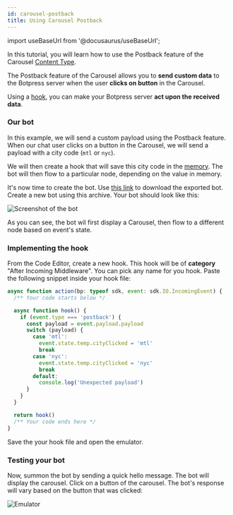```yaml
---
id: carousel-postback
title: Using Carousel Postback
---
```


import useBaseUrl from '@docusaurus/useBaseUrl';

In this tutorial, you will learn how to use the Postback feature of the Carousel [Content Type](../main/content#content-type).

The Postback feature of the Carousel allows you to **send custom data** to the Botpress server when the user **clicks on button** in the Carousel.

Using a [hook](../main/code#hooks), you can make your Botpress server **act upon the received data**.

### Our bot

In this example, we will send a custom payload using the Postback feature. When our chat user clicks on a button in the Carousel, we will send a payload with a city code (`mtl` or `nyc`).

We will then create a hook that will save this city code in the [memory](../main/memory). The bot will then flow to a particular node, depending on the value in memory.

It's now time to create the bot. Use [this link](/docs/assets/bot_carouselexample_1573577470073.tgz) to download the exported bot. Create a new bot using this archive. Your bot should look like this:

![Screenshot of the bot](assets/carousel-postback-bot.png)

As you can see, the bot wil first display a Carousel, then flow to a different node based on event's state.

### Implementing the hook

From the Code Editor, create a new hook. This hook will be of **category** "After Incoming Middleware". You can pick any name for you hook.
Paste the following snippet inside your hook file:

```javascript
async function action(bp: typeof sdk, event: sdk.IO.IncomingEvent) {
  /** Your code starts below */

  async function hook() {
    if (event.type === 'postback') {
      const payload = event.payload.payload
      switch (payload) {
        case 'mtl':
          event.state.temp.cityClicked = 'mtl'
          break
        case 'nyc':
          event.state.temp.cityClicked = 'nyc'
          break
        default:
          console.log('Unexpected payload')
      }
    }
  }

  return hook()
  /** Your code ends here */
}
```

Save the your hook file and open the emulator.

### Testing your bot

Now, summon the bot by sending a quick hello message. The bot will display the carousel.
Click on a button of the carousel. The bot's response will vary based on the button that was clicked:

![Emulator](assets/carousel-postback-emulator.png)
